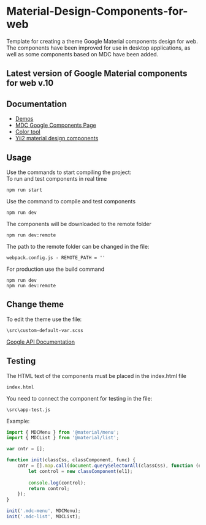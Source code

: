 # Material-Design-Components-for-web
Template for creating a theme Google Material components design for web.
The components have been improved for use in desktop applications, as well as some components based on MDC have been added.
## Latest version of Google Material components for web v.10

## Documentation
- [Demos](https://youra-h.github.io/yii2-material-design-components.html) 
- [MDC Google Components Page](https://github.com/material-components/material-components-web)
- [Color tool](https://material.io/resources/color/#!/?view.left=0&view.right=0)
- [Yii2 material design components](https://github.com/youra-h/yii2-material-design-components)
## Usage

Use the commands to start compiling the project:  
To run and test components in real time
```
npm run start
```
Use the command to compile and test components
```
npm run dev
```
The components will be downloaded to the remote folder
```
npm run dev:remote
```
The path to the remote folder can be changed in the file:
```
webpack.config.js - REMOTE_PATH = ''
```
For production use the build command
```
npm run dev
npm run dev:remote
```

## Change theme
To edit the theme use the file:
```
\src\custom-default-var.scss
```
[Google API Documentation](https://github.com/material-components/material-components-web/tree/master/packages/mdc-theme)
## Testing
The HTML text of the components must be placed in the index.html file
```
index.html
```
You need to connect the component for testing in the file:
```
\src\app-test.js
```
Example:
```javascript
import { MDCMenu } from '@material/menu';
import { MDCList } from '@material/list';

var cntr = [];

function init(classCss, classComponent, func) {
    cntr = [].map.call(document.querySelectorAll(classCss), function (el1) {
        let control = new classComponent(el1);
        
        console.log(control);       
        return control;
    });
}

init('.mdc-menu', MDCMenu);
init('.mdc-list', MDCList);
```

